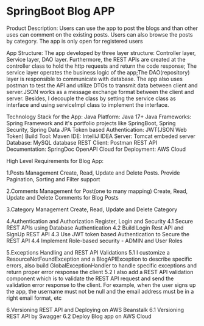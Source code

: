 # SpringBoot Blog APP

Product Description: 
Users can use the app to post the blogs and than other uses can comment on the existing posts. Users can also browse the posts by category. The app is only open for registered users

App Structure:
The app developed by three layer structure: Controller layer, Service layer, DAO layer. Furthermore, the REST APIs are created at the controller class to hold the http requests and return the code response; The service layer operates the business logic of the app;The DAO(repository) layer is responsible to communicate with database.
The app also uses postman to test the API and utilize DTOs to transmit data between client and server.JSON works as a message exchange format between the client and server. Besides, I decouple the class by setting the service class as interface and using serviceImpl class to implement the interface.

Technology Stack for the App:
Java Platform: Java 17+
Java Frameworks: Spring Framework and it's portfolio projects like SpringBoot, Spring Security, Spring Data JPA
Token based Authentication: JWT(JSON Web Token)
Build Tool: Maven
IDE: IntelliJ IDEA
Server: Tomcat embeded server
Database: MySQL database
REST Client: Postman
REST API Decumentation: SpringDoc OpenAPI
Cloud for Deployment: AWS Cloud

High Level Requirements for Blog App:

1.Posts Management
Create, Read, Update and Delete Posts. Provide Pagination, Sorting and Filter support

2.Comments Management for Post(one to many mapping)
Create, Read, Update and Delete Comments for Blog Posts

3.Category Management
Create, Read, Update and Delete Category

4.Authentication and Authorization
Register, Login and Security
4.1 Secure REST APIs using Database Authentication
4.2 Build Login Rest API and SignUp REST API
4.3 Use JWT token based Authentication to Secure the REST API
4.4 Implement Role-based security - ADMIN and User Roles

5.Exceptions Handling and REST API Validations
5.1 I customize a ResourceNotFoundException and a BlogAPIException to describe specific errors, also build GlobalExceptionHandler to handle specific exceptions and return proper error response the client
5.2 I also add a REST API validation component which is to validate the REST API request and send the validation error response to the client. For example, when the user signs up the app, the username must not be null and the email address must be in a right email format, etc

6.Versioning REST API and Deploying on AWS Beanstalk
6.1 Versioning REST API by Swagger
6.2 Deploy Blog app on AWS Cloud


